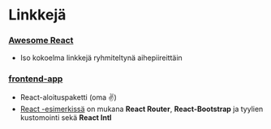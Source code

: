 # Linkkejä

### [Awesome React](https://github.com/enaqx/awesome-react)

* Iso kokoelma linkkejä ryhmiteltynä aihepiireittäin

### [frontend-app](https://www.npmjs.com/package/frontend-app)

* React-aloituspaketti \(oma ✌️\)
* [React -esimerkissä](https://www.npmjs.com/package/frontend-app#react) on mukana **React Router**, **React-Bootstrap** ja tyylien kustomointi sekä **React Intl**

